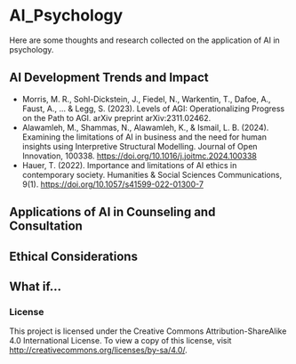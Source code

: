 # AI_Psychology
Here are some thoughts and research collected on the application of AI in psychology.

## AI Development Trends and Impact
- Morris, M. R., Sohl-Dickstein, J., Fiedel, N., Warkentin, T., Dafoe, A., Faust, A., ... & Legg, S. (2023). Levels of AGI: Operationalizing Progress on the Path to AGI. arXiv preprint arXiv:2311.02462.
- Alawamleh, M., Shammas, N., Alawamleh, K., & Ismail, L. B. (2024). Examining the limitations of AI in business and the need for human insights using Interpretive Structural Modelling. Journal of Open Innovation, 100338. https://doi.org/10.1016/j.joitmc.2024.100338
- Hauer, T. (2022). Importance and limitations of AI ethics in contemporary society. Humanities & Social Sciences Communications, 9(1). https://doi.org/10.1057/s41599-022-01300-7

## Applications of AI in Counseling and Consultation


## Ethical Considerations


## What if...

### License
This project is licensed under the Creative Commons Attribution-ShareAlike 4.0 International License. To view a copy of this license, visit http://creativecommons.org/licenses/by-sa/4.0/.

